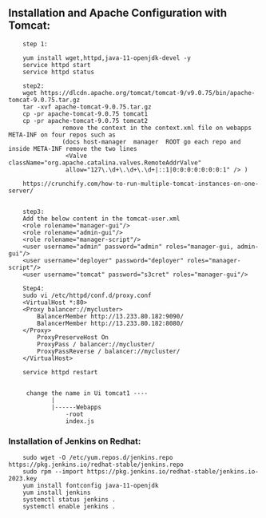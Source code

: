 ## Installation and Apache Configuration with Tomcat:

		step 1:
		
		yum install wget,httpd,java-11-openjdk-devel -y
		service httpd start
		service httpd status
		
		step2:
		wget https://dlcdn.apache.org/tomcat/tomcat-9/v9.0.75/bin/apache-tomcat-9.0.75.tar.gz
		tar -xvf apache-tomcat-9.0.75.tar.gz
		cp -pr apache-tomcat-9.0.75 tomcat1
		cp -pr apache-tomcat-9.0.75 tomcat2
			       remove the context in the context.xml file on webapps META-INF on four repos such as 
			       (docs host-manager  manager  ROOT go each repo and inside META-INF remove the two lines
		    		<Valve className="org.apache.catalina.valves.RemoteAddrValve"
		         	allow="127\.\d+\.\d+\.\d+|::1|0:0:0:0:0:0:0:1" /> )
		
		https://crunchify.com/how-to-run-multiple-tomcat-instances-on-one-server/
		
		
		step3:
		Add the below content in the tomcat-user.xml
		<role rolename="manager-gui"/>
		<role rolename="admin-gui"/>
		<role rolename="manager-script"/>
		<user username="admin" password="admin" roles="manager-gui, admin-gui"/>
		<user username="deployer" password="deployer" roles="manager-script"/>
		<user username="tomcat" password="s3cret" roles="manager-gui"/>
		
		Step4:
		sudo vi /etc/httpd/conf.d/proxy.conf
		<VirtualHost *:80>
		<Proxy balancer://mycluster>
		    BalancerMember http://13.233.80.182:9090/
		    BalancerMember http://13.233.80.182:8080/
		</Proxy>
		    ProxyPreserveHost On
		    ProxyPass / balancer://mycluster/
		    ProxyPassReverse / balancer://mycluster/
		</VirtualHost>
		
		service httpd restart
		
		
		 change the name in Ui tomcat1 ----
				|
				|------Webapps
					-root
					index.js
					


### Installation of Jenkins on Redhat:
		sudo wget -O /etc/yum.repos.d/jenkins.repo https://pkg.jenkins.io/redhat-stable/jenkins.repo
		sudo rpm --import https://pkg.jenkins.io/redhat-stable/jenkins.io-2023.key
  		yum install fontconfig java-11-openjdk
		yum install jenkins
 		systemctl status jenkins .
  		systemctl enable jenkins .




































